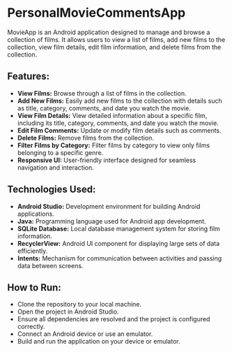 # PersonalMovieCommentsApp


MovieApp is an Android application designed to manage and browse a collection of films. It allows users to view a list of films, add new films to the collection, view film details, edit film information, and delete films from the collection.

## Features:

- **View Films:** Browse through a list of films in the collection.
- **Add New Films:** Easily add new films to the collection with details such as title, category, comments, and date you watch the movie.
- **View Film Details:** View detailed information about a specific film, including its title, category, comments, and date you watch the movie.
- **Edit Film Comments:** Update or modify film details such as comments.
- **Delete Films:** Remove films from the collection.
- **Filter Films by Category:** Filter films by category to view only films belonging to a specific genre.
- **Responsive UI:** User-friendly interface designed for seamless navigation and interaction.

## Technologies Used:

- **Android Studio:** Development environment for building Android applications.
- **Java:** Programming language used for Android app development.
- **SQLite Database:** Local database management system for storing film information.
- **RecyclerView:** Android UI component for displaying large sets of data efficiently.
- **Intents:** Mechanism for communication between activities and passing data between screens.


## How to Run:

- Clone the repository to your local machine.
- Open the project in Android Studio.
- Ensure all dependencies are resolved and the project is configured correctly.
- Connect an Android device or use an emulator.
- Build and run the application on your device or emulator.



